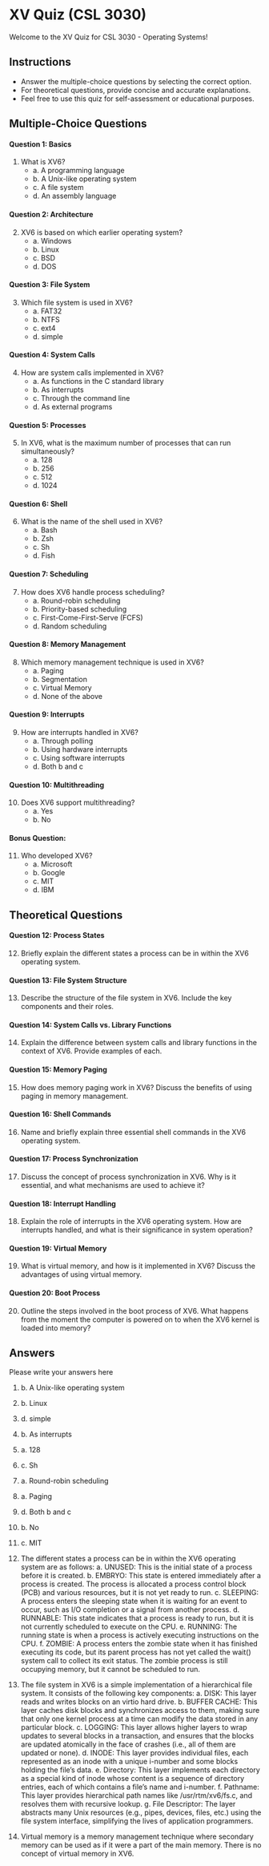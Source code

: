 # XV Quiz (CSL 3030)

Welcome to the XV Quiz for CSL 3030 - Operating Systems!



## Instructions
- Answer the multiple-choice questions by selecting the correct option.
- For theoretical questions, provide concise and accurate explanations.
- Feel free to use this quiz for self-assessment or educational purposes.

## Multiple-Choice Questions

#### Question 1: Basics
1. What is XV6?
   - a. A programming language
   - b. A Unix-like operating system
   - c. A file system
   - d. An assembly language

#### Question 2: Architecture
2. XV6 is based on which earlier operating system?
   - a. Windows
   - b. Linux
   - c. BSD
   - d. DOS

#### Question 3: File System
3. Which file system is used in XV6?
   - a. FAT32
   - b. NTFS
   - c. ext4
   - d. simple

#### Question 4: System Calls
4. How are system calls implemented in XV6?
   - a. As functions in the C standard library
   - b. As interrupts
   - c. Through the command line
   - d. As external programs

#### Question 5: Processes
5. In XV6, what is the maximum number of processes that can run simultaneously?
   - a. 128
   - b. 256
   - c. 512
   - d. 1024

#### Question 6: Shell
6. What is the name of the shell used in XV6?
   - a. Bash
   - b. Zsh
   - c. Sh
   - d. Fish

#### Question 7: Scheduling
7. How does XV6 handle process scheduling?
   - a. Round-robin scheduling
   - b. Priority-based scheduling
   - c. First-Come-First-Serve (FCFS)
   - d. Random scheduling

#### Question 8: Memory Management
8. Which memory management technique is used in XV6?
   - a. Paging
   - b. Segmentation
   - c. Virtual Memory
   - d. None of the above

#### Question 9: Interrupts
9. How are interrupts handled in XV6?
   - a. Through polling
   - b. Using hardware interrupts
   - c. Using software interrupts
   - d. Both b and c

#### Question 10: Multithreading
10. Does XV6 support multithreading?
    - a. Yes
    - b. No

#### Bonus Question:
11. Who developed XV6?
    - a. Microsoft
    - b. Google
    - c. MIT
    - d. IBM

## Theoretical Questions

#### Question 12: Process States
12. Briefly explain the different states a process can be in within the XV6 operating system.

#### Question 13: File System Structure
13. Describe the structure of the file system in XV6. Include the key components and their roles.

#### Question 14: System Calls vs. Library Functions
14. Explain the difference between system calls and library functions in the context of XV6. Provide examples of each.

#### Question 15: Memory Paging
15. How does memory paging work in XV6? Discuss the benefits of using paging in memory management.

#### Question 16: Shell Commands
16. Name and briefly explain three essential shell commands in the XV6 operating system.

#### Question 17: Process Synchronization
17. Discuss the concept of process synchronization in XV6. Why is it essential, and what mechanisms are used to achieve it?

#### Question 18: Interrupt Handling
18. Explain the role of interrupts in the XV6 operating system. How are interrupts handled, and what is their significance in system operation?

#### Question 19: Virtual Memory
19. What is virtual memory, and how is it implemented in XV6? Discuss the advantages of using virtual memory.

#### Question 20: Boot Process
20. Outline the steps involved in the boot process of XV6. What happens from the moment the computer is powered on to when the XV6 kernel is loaded into memory?

## Answers
Please write your answers here
1. b. A Unix-like operating system
2. b. Linux
3. d. simple
4. b. As interrupts
5. a. 128
6. c. Sh
7. a. Round-robin scheduling
8. a. Paging
9. d. Both b and c
10. b. No
11. c. MIT

12. The different states a process can be in within the XV6 operating system are as follows:
     a. UNUSED: This is the initial state of a process before it is created.
     b. EMBRYO: This state is entered immediately after a process is created. The process is allocated a process control block (PCB) and various resources, but it is not yet ready to run.
     c. SLEEPING: A process enters the sleeping state when it is waiting for an event to occur, such as I/O completion or a signal from another process.
     d. RUNNABLE: This state indicates that a process is ready to run, but it is not currently scheduled to execute on the CPU.
     e. RUNNING: The running state is when a process is actively executing instructions on the CPU.
     f. ZOMBIE: A process enters the zombie state when it has finished executing its code, but its parent process has not yet called the wait() system call to collect its exit status. The zombie process is still occupying memory, but it cannot be scheduled to run.

13. The file system in XV6 is a simple implementation of a hierarchical file system. It consists of the following key components:
      a. DISK: This layer reads and writes blocks on an virtio hard drive.
      b. BUFFER CACHE: This layer caches disk blocks and synchronizes access to them, making sure that only one kernel process at a time can modify the data stored in any particular block.
      c. LOGGING: This layer allows higher layers to wrap updates to several blocks in a transaction, and ensures that the blocks are updated atomically in the face of crashes (i.e., all of them are updated or none).
      d. INODE:  This layer provides individual files, each represented as an inode with a unique i-number and some blocks holding the file’s data.
      e. Directory: This layer implements each directory as a special kind of inode whose content is a sequence of directory entries, each of which contains a file’s name and i-number.
      f. Pathname: This layer provides hierarchical path names like /usr/rtm/xv6/fs.c, and resolves them with recursive lookup.
      g. File Descriptor: The layer abstracts many Unix resources (e.g., pipes, devices, files, etc.) using the file system interface, simplifying the lives of application programmers.
     
      
        


19. Virtual memory is a memory management technique where secondary memory can be used as if it were a part of the main memory.
    There is no concept of virtual memory in XV6.
